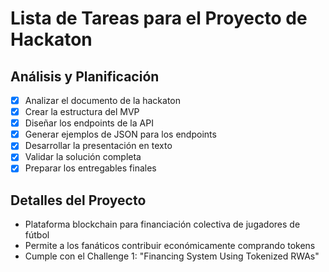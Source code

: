 # Lista de Tareas para el Proyecto de Hackaton

## Análisis y Planificación
- [x] Analizar el documento de la hackaton
- [x] Crear la estructura del MVP
- [x] Diseñar los endpoints de la API
- [x] Generar ejemplos de JSON para los endpoints
- [x] Desarrollar la presentación en texto
- [x] Validar la solución completa
- [x] Preparar los entregables finales

## Detalles del Proyecto
- Plataforma blockchain para financiación colectiva de jugadores de fútbol
- Permite a los fanáticos contribuir económicamente comprando tokens
- Cumple con el Challenge 1: "Financing System Using Tokenized RWAs"
